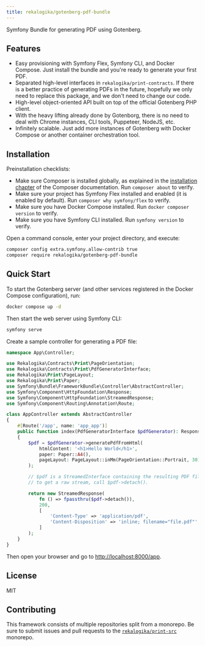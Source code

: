 ```yaml
---
title: rekalogika/gotenberg-pdf-bundle
---
```


Symfony Bundle for generating PDF using Gotenberg.

## Features

* Easy provisioning with Symfony Flex, Symfony CLI, and Docker Compose. Just
  install the bundle and you're ready to generate your first PDF.
* Separated high-level interfaces in `rekalogika/print-contracts`. If there is a
  better practice of generating PDFs in the future, hopefully we only need to
  replace this package, and we don't need to change our code.
* High-level object-oriented API built on top of the official Gotenberg PHP
  client.
* With the heavy lifting already done by Gotenborg, there is no need to deal
  with Chrome instances, CLI tools, Puppeteer, NodeJS, etc.
* Infinitely scalable. Just add more instances of Gotenberg with Docker Compose
  or another container orchestration tool.

## Installation

Preinstallation checklists:

* Make sure Composer is installed globally, as explained in the [installation
  chapter](https://getcomposer.org/doc/00-intro.md) of the Composer
  documentation. Run `composer about` to verify.
* Make sure your project has Symfony Flex installed and enabled (it is enabled
  by default). Run `composer why symfony/flex` to verify.
* Make sure you have Docker Compose installed. Run `docker composer version` to
  verify.
* Make sure you have Symfony CLI installed. Run `symfony version` to verify.

Open a command console, enter your project directory, and execute:

```bash
composer config extra.symfony.allow-contrib true
composer require rekalogika/gotenberg-pdf-bundle
```

## Quick Start

To start the Gotenberg server (and other services registered in the Docker
Compose configuration), run:

```bash
docker compose up -d
```

Then start the web server using Symfony CLI:

```bash
symfony serve
```

Create a sample controller for generating a PDF file:

```php title="src/Controller/AppController.php"
namespace App\Controller;

use Rekalogika\Contracts\Print\PageOrientation;
use Rekalogika\Contracts\Print\PdfGeneratorInterface;
use Rekalogika\Print\PageLayout;
use Rekalogika\Print\Paper;
use Symfony\Bundle\FrameworkBundle\Controller\AbstractController;
use Symfony\Component\HttpFoundation\Response;
use Symfony\Component\HttpFoundation\StreamedResponse;
use Symfony\Component\Routing\Annotation\Route;

class AppController extends AbstractController
{
    #[Route('/app', name: 'app_app')]
    public function index(PdfGeneratorInterface $pdfGenerator): Response
    {
        $pdf = $pdfGenerator->generatePdfFromHtml(
            htmlContent: '<h1>Hello World</h1>',
            paper: Paper::A4(),
            pageLayout: PageLayout::inMm(PageOrientation::Portrait, 30)
        );

        // $pdf is a StreamedInterface containing the resulting PDF file.
        // to get a raw stream, call $pdf->detach().

        return new StreamedResponse(
            fn () => fpassthru($pdf->detach()),
            200,
            [
                'Content-Type' => 'application/pdf',
                'Content-Disposition' => 'inline; filename="file.pdf"',
            ]
        );
    }
}
```

Then open your browser and go to <http://localhost:8000/app>.

## License

MIT

## Contributing

This framework consists of multiple repositories split from a monorepo. Be
sure to submit issues and pull requests to the
[`rekalogika/print-src`](https://github.com/rekalogika/print-src) monorepo.